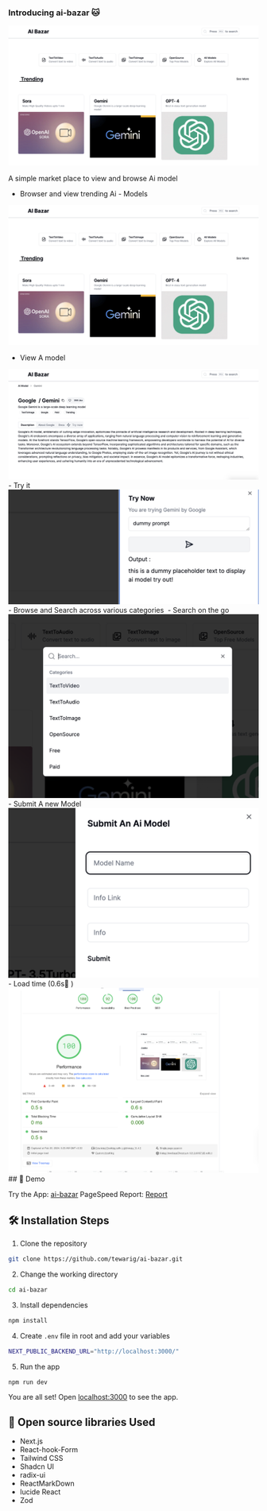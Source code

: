 
### Introducing ai-bazar   🐱
<img src="./assets/home.png"/>

A simple market place to view and browse Ai model 
- Browser and view trending Ai - Models
<img src="./assets/home.png"/>

- View A model
<img src="./assets/view.png"/>
- Try it
<img src="./assets/try.png"/>
- Browse and Search across various categories
<img scr="./assets/browse.png">
- Search on the go
<img src="./assets/search.png">
- Submit A new Model
<img src="./assets/submit.png">
- Load time  (0.6s🚀 ) 
<img src="./assets/speed.png">
## 🚀 Demo

Try the App: [ai-bazar](https://www.ai-bazar.xyz/)
PageSpeed Report: [Report](https://pagespeed.web.dev/analysis/https-ai-bazar-vercel-app/5f1r6nht1z?form_factor=desktop)





## 🛠️ Installation Steps

1. Clone the repository

```bash
git clone https://github.com/tewarig/ai-bazar.git
```

2. Change the working directory

```bash
cd ai-bazar
```

3. Install dependencies

```bash
npm install
```

4. Create `.env` file in root and add your variables

```bash
NEXT_PUBLIC_BACKEND_URL="http://localhost:3000/"

```

5. Run the app

```bash
npm run dev
```

You are all set! Open [localhost:3000](http://localhost:3000/) to see the app.


## 🙏 Open source libraries Used
- Next.js
- React-hook-Form
- Tailwind CSS
- Shadcn UI
- radix-ui
- ReactMarkDown
- lucide React
- Zod
